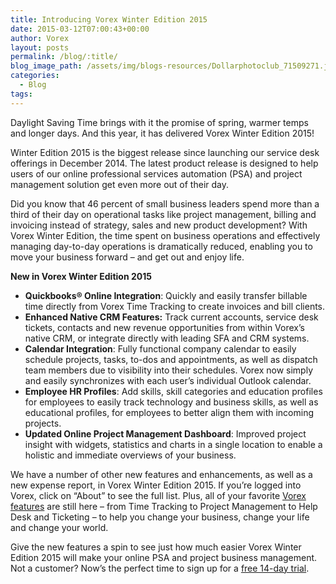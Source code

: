 ```yaml
---
title: Introducing Vorex Winter Edition 2015
date: 2015-03-12T07:00:43+00:00
author: Vorex
layout: posts
permalink: /blog/:title/
blog_image_path: /assets/img/blogs-resources/Dollarphotoclub_71509271.jpg
categories:
  - Blog
tags:  
---
```

Daylight Saving Time brings with it the promise of spring, warmer temps and longer days. And this year, it has delivered Vorex Winter Edition 2015!

Winter Edition 2015 is the biggest release since launching our service desk offerings in December 2014. The latest product release is designed to help users of our online professional services automation (PSA) and project management solution get even more out of their day.

Did you know that 46 percent of small business leaders spend more than a third of their day on operational tasks like project management, billing and invoicing instead of strategy, sales and new product development? With Vorex Winter Edition, the time spent on business operations and effectively managing day-to-day operations is dramatically reduced, enabling you to move your business forward &#8211; and get out and enjoy life.

**New in Vorex Winter Edition 2015**

  * **Quickbooks&reg; Online Integration**: Quickly and easily transfer billable time directly from Vorex Time Tracking to create invoices and bill clients.
  * **Enhanced Native CRM Features:** Track current accounts, service desk tickets, contacts and new revenue opportunities from within Vorex&#8217;s native CRM, or integrate directly with leading SFA and CRM systems.
  * **Calendar Integration**: Fully functional company calendar to easily schedule projects, tasks, to-dos and appointments, as well as dispatch team members due to visibility into their schedules. Vorex now simply and easily synchronizes with each user&#8217;s individual Outlook calendar.
  * **Employee HR Profiles**: Add skills, skill categories and education profiles for employees to easily track technology and business skills, as well as educational profiles, for employees to better align them with incoming projects.
  * **Updated Online Project Management Dashboard**: Improved project insight with widgets, statistics and charts in a single location to enable a holistic and immediate overviews of your business.

We have a number of other new features and enhancements, as well as a new expense report, in Vorex Winter Edition 2015. If you&#8217;re logged into Vorex, click on &#8220;About&#8221; to see the full list. Plus, all of your favorite [Vorex features](http://www.vorex.com/product/) are still here &#8211; from Time Tracking to Project Management to Help Desk and Ticketing &#8211; to help you change your business, change your life and change your world.

Give the new features a spin to see just how much easier Vorex Winter Edition 2015 will make your online PSA and project business management. Not a customer? Now&#8217;s the perfect time to sign up for a [free 14-day trial](http://www.vorex.com/free-trial/).
